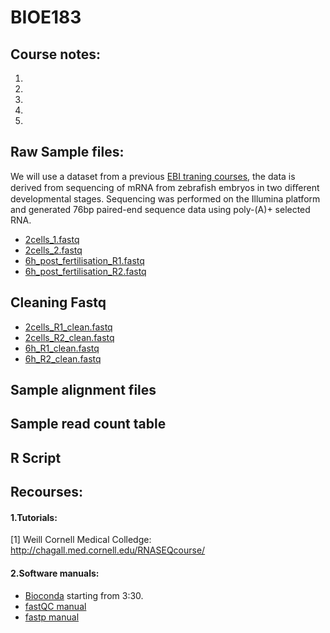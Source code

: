 # BIOE183

## Course notes:
1)
2)
3)
4)
5)

## Raw Sample files:
We will use a dataset from a previous [EBI traning courses](https://www.ebi.ac.uk/training/online/course/ebi-next-generation-sequencing-practical-course/rna-sequencing/rna-seq-analysis-transcriptome), the data is derived from sequencing of mRNA from zebrafish embryos in two diﬀerent developmental stages. Sequencing was performed on the Illumina platform
and generated 76bp paired-end sequence data using poly-(A)+ selected RNA. 
- [2cells_1.fastq](ftp://ftp.ebi.ac.uk/pub/training/Train_online/RNA-seq_exercise/2cells_1.fastq) 
- [2cells_2.fastq](ftp://ftp.ebi.ac.uk/pub/training/Train_online/RNA-seq_exercise/2cells_2.fastq)
- [6h_post_fertilisation_R1.fastq](ftp://ftp.ebi.ac.uk/pub/training/Train_online/RNA-seq_exercise/6h_1.fastq)
- [6h_post_fertilisation_R2.fastq](ftp://ftp.ebi.ac.uk/pub/training/Train_online/RNA-seq_exercise/6h_2.fastq)

## Cleaning Fastq
- [2cells_R1_clean.fastq](https://sysbio.ucsd.edu/public/wenxingzhao/CourseFall2019/cleanReads/2cells_R1_clean.fastq)
- [2cells_R2_clean.fastq](https://sysbio.ucsd.edu/public/wenxingzhao/CourseFall2019/cleanReads/2cells_R1_clean.fastq)
- [6h_R1_clean.fastq](https://sysbio.ucsd.edu/public/wenxingzhao/CourseFall2019/cleanReads/6h_R1_clean.fastq)
- [6h_R2_clean.fastq](https://sysbio.ucsd.edu/public/wenxingzhao/CourseFall2019/cleanReads/6h_R2_clean.fastq)
## Sample alignment files 

## Sample read count table

## R Script

## Recourses:
#### 1.Tutorials:
[1] Weill Cornell Medical Colledge: http://chagall.med.cornell.edu/RNASEQcourse/

#### 2.Software manuals:
- [Bioconda](https://www.youtube.com/watch?v=lGa9PCSH5IU) starting from 3:30. 
- [fastQC manual](https://dnacore.missouri.edu/PDF/FastQC_Manual.pdf)
- [fastp manual](https://github.com/OpenGene/fastp)

